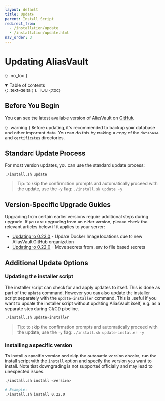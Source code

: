 ```yaml
---
layout: default
title: Update
parent: Install Script
redirect_from:
  - /installation/update
  - /installation/update.html
nav_order: 3
---
```


# Updating AliasVault
{: .no_toc }

<details open markdown="block">
  <summary>
    Table of contents
  </summary>
  {: .text-delta }
1. TOC
{:toc}
</details>

## Before You Begin
You can see the latest available version of AliasVault on [GitHub](https://github.com/aliasvault/aliasvault/releases).

{: .warning }
Before updating, it's recommended to backup your database and other important data. You can do this by making
a copy of the `database` and `certificates` directories.

## Standard Update Process
For most version updates, you can use the standard update process:

```bash
./install.sh update
```

> Tip: to skip the confirmation prompts and automatically proceed with the update, use the `-y` flag: `./install.sh update -y`

## Version-Specific Upgrade Guides
Upgrading from certain earlier versions require additional steps during upgrade. If you are upgrading from an older version, please check the relevant articles below if it applies to your server:

- [Updating to 0.23.0](v0.23.0.html) - Update Docker Image locations due to new AliasVault GitHub organization
- [Updating to 0.22.0](v0.22.0.html) - Move secrets from .env to file based secrets

## Additional Update Options

### Updating the installer script
The installer script can check for and apply updates to itself. This is done as part of the `update` command. However you can also update the installer script separately with the `update-installer` command. This is useful if you want to update the installer script without updating AliasVault itself, e.g. as a separate step during CI/CD pipeline.

```bash
./install.sh update-installer
```

> Tip: to skip the confirmation prompts and automatically proceed with the update, use the `-y` flag: `./install.sh update-installer -y`

### Installing a specific version
To install a specific version and skip the automatic version checks, run the install script with the `install` option and specify the version you want to install. Note that downgrading is not supported officially and may lead to unexpected issues.

```bash
./install.sh install <version>

# Example:
./install.sh install 0.22.0
```

